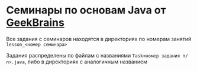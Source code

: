 # Семинары по основам Java от [GeekBrains](gb.ru)
Все задания с семинаров находятся в директориях по номерам занятий
`lesson_<номер семинара>`

Задания распределены по файлам с названиями
`Task<номер задания п/п>.java`, 
либо в директориях с аналогичным названием